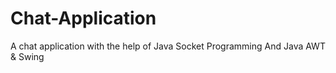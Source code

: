 # Chat-Application
A chat application with the help of Java Socket Programming And Java AWT &amp; Swing 
